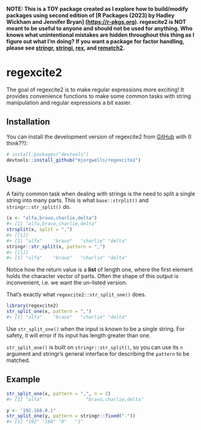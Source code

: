 
<!-- README.md is generated from README.Rmd. Please edit that file -->

**NOTE: This is a TOY package created as I explore how to build/modify
packages using second edition of \[R Packages (2023) by Hadley Wickham
and Jennifer Bryan\] (<https://r-pkgs.org>). regexcite2 is NOT meant to
be useful to anyone and should not be used for anything. Who knows what
unintentional mistakes are hidden throughout this thing as I figure out
what I’m doing? If you want a package for factor handling, please see
[stringr](https://stringr.tidyverse.org),
[stringi](https://stringi.gagolewski.com/),
[rex](https://cran.r-project.org/package=rex), and
[rematch2](https://cran.r-project.org/package=rematch2).**

# regexcite2

<!-- badges: start -->
<!-- badges: end -->

The goal of regexcite2 is to make regular expressions more exciting! It
provides convenience functions to make some common tasks with string
manipulation and regular expressions a bit easier.

## Installation

You can install the development version of regexcite2 from
[GitHub](https://github.com/) with (I think??):

``` r
# install.packages("devtools")
devtools::install_github("mjorgwells/regexcite2")
```

## Usage

A fairly common task when dealing with strings is the need to split a
single string into many parts. This is what `base::strplit()` and
`stringr::str_split()` do.

``` r
(x <- "alfa,bravo,charlie,delta")
#> [1] "alfa,bravo,charlie,delta"
strsplit(x, split = ",")
#> [[1]]
#> [1] "alfa"    "bravo"   "charlie" "delta"
stringr::str_split(x, pattern = ",")
#> [[1]]
#> [1] "alfa"    "bravo"   "charlie" "delta"
```

Notice how the return value is a **list** of length one, where the first
element holds the character vector of parts. Often the shape of this
output is inconvenient, i.e. we want the un-listed version.

That’s exactly what `regexcite2::str_split_one()` does.

``` r
library(regexcite2)
str_split_one(x, pattern = ",")
#> [1] "alfa"    "bravo"   "charlie" "delta"
```

Use `str_split_one()` when the input is known to be a single string. For
safety, it will error if its input has length greater than one.

`str_split_one()` is built on `stringr::str_split()`, so you can use its
`n` argument and stringr’s general interface for describing the
`pattern` to be matched.

## Example

``` r
str_split_one(x, pattern = ",", n = 2)
#> [1] "alfa"                "bravo,charlie,delta"

y <- "192.168.0.1"
str_split_one(y, pattern = stringr::fixed("."))
#> [1] "192" "168" "0"   "1"
```
